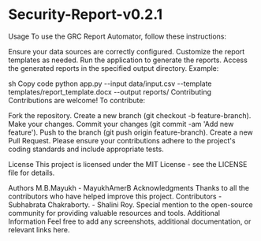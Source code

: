 # Security-Report-v0.2.1

Usage To use the GRC Report Automator, follow these instructions:

Ensure your data sources are correctly configured. Customize the report templates as needed. Run the application to generate the reports. Access the generated reports in the specified output directory. Example:

sh Copy code python app.py --input data/input.csv --template templates/report_template.docx --output reports/ Contributing Contributions are welcome! To contribute:

Fork the repository. Create a new branch (git checkout -b feature-branch). Make your changes. Commit your changes (git commit -am 'Add new feature'). Push to the branch (git push origin feature-branch). Create a new Pull Request. Please ensure your contributions adhere to the project's coding standards and include appropriate tests.

License This project is licensed under the MIT License - see the LICENSE file for details.

Authors M.B.Mayukh - MayukhAmerB Acknowledgments Thanks to all the contributors who have helped improve this project. Contributors - Subhabrata Chakraborty. - Shalini Roy. Special mention to the open-source community for providing valuable resources and tools. Additional Information Feel free to add any screenshots, additional documentation, or relevant links here.
